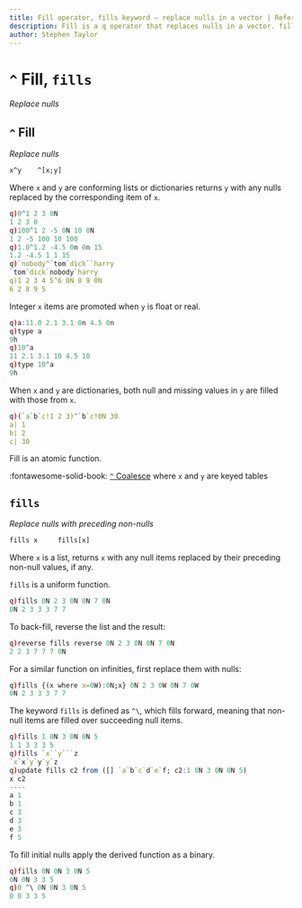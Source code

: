 ```yaml
---
title: Fill operator, fills keyword – replace nulls in a vector | Reference | kdb+ and q documentation
description: Fill is a q operator that replaces nulls in a vector. fills is a q keyword that replaces nulls in a vector with preceding non-nulls.
author: Stephen Taylor
---
```

# `^` Fill, `fills`

_Replace nulls_



## `^` Fill

_Replace nulls_

```txt
x^y    ^[x;y]
```

Where `x` and `y` are conforming lists or dictionaries
returns `y` with any nulls replaced by the corresponding item of `x`.

```q
q)0^1 2 3 0N
1 2 3 0
q)100^1 2 -5 0N 10 0N
1 2 -5 100 10 100
q)1.0^1.2 -4.5 0n 0n 15
1.2 -4.5 1 1 15
q)`nobody^`tom`dick``harry
`tom`dick`nobody`harry
q)1 2 3 4 5^6 0N 8 9 0N
6 2 8 9 5
```

Integer `x` items are promoted when `y` is float or real.

```q
q)a:11.0 2.1 3.1 0n 4.5 0n
q)type a
9h
q)10^a
11 2.1 3.1 10 4.5 10
q)type 10^a
9h
```

When `x` and `y` are dictionaries, both null and missing values in `y` are filled with those from `x`.

```q
q)(`a`b`c!1 2 3)^`b`c!0N 30
a| 1
b| 2
c| 30
```

Fill is an atomic function.

:fontawesome-solid-book: 
[`^` Coalesce](coalesce.md) where `x` and `y` are keyed tables 


## `fills`

_Replace nulls with preceding non-nulls_

```txt
fills x     fills[x]
```

Where `x` is a list, returns `x` with any null items replaced by their preceding non-null values, if any.

`fills` is a uniform function. 

```q
q)fills 0N 2 3 0N 0N 7 0N
0N 2 3 3 3 7 7
```

To back-fill, reverse the list and the result:

```q
q)reverse fills reverse 0N 2 3 0N 0N 7 0N
2 2 3 7 7 7 0N
```

For a similar function on infinities, first replace them with nulls:

```q
q)fills {(x where x=0W):0N;x} 0N 2 3 0W 0N 7 0W
0N 2 3 3 3 7 7
```

The keyword `fills` is defined as  `^\`, which fills forward, meaning that non-null items are filled over succeeding null items.

```q
q)fills 1 0N 3 0N 0N 5
1 1 3 3 3 5
q)fills `x``y```z
`x`x`y`y`y`z
q)update fills c2 from ([] `a`b`c`d`e`f; c2:1 0N 3 0N 0N 5)
x c2
----
a 1
b 1
c 3
d 3
e 3
f 5
```

To fill initial nulls apply the derived function as a binary.

```q
q)fills 0N 0N 3 0N 5
0N 0N 3 3 5
q)0 ^\ 0N 0N 3 0N 5
0 0 3 3 5
```


